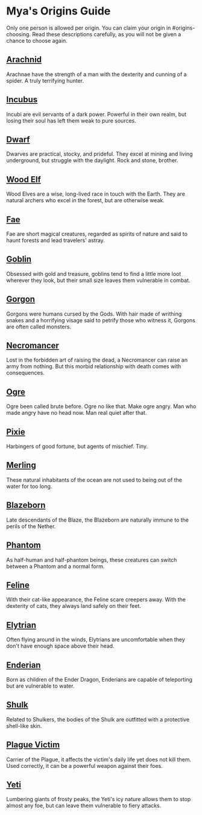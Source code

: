 # Mya's Origins Guide

Only one person is allowed per origin. You can claim your origin in #origins-choosing. Read these descriptions carefully, as you will not be given a chance to choose again.

## [Arachnid](origins/arachnid.md)

Arachnae have the strength of a man with the dexterity and cunning of a spider. A truly terrifying hunter.

## [Incubus](origins/incubus.md)

Incubi are evil servants of a dark power. Powerful in their own realm, but losing their soul has left them weak to pure sources.

## [Dwarf](origins/dwarf.md)

Dwarves are practical, stocky, and prideful. They excel at mining and living underground, but struggle with the daylight. Rock and stone, brother.

## [Wood Elf](origins/wood_elf.md)

Wood Elves are a wise, long-lived race in touch with the Earth. They are natural archers who excel in the forest, but are otherwise weak.

## [Fae](origins/fae.md)

Fae are short magical creatures, regarded as spirits of nature and said to haunt forests and lead travelers' astray.

## [Goblin](origins/goblin.md)

Obsessed with gold and treasure, goblins tend to find a little more loot wherever they look, but their small size leaves them vulnerable in combat.

## [Gorgon](origins/gorgon.md)

Gorgons were humans cursed by the Gods. With hair made of writhing snakes and a horrifying visage said to petrify those who witness it, Gorgons are often called monsters.

## [Necromancer](origins/necromancer.md)

Lost in the forbidden art of raising the dead, a Necromancer can raise an army from nothing. But this morbid relationship with death comes with consequences.

## [Ogre](origins/ogre.md)

Ogre been called brute before. Ogre no like that. Make ogre angry. Man who made angry have no head now. Man real quiet after that.

## [Pixie](origins/pixie.md)

Harbingers of good fortune, but agents of mischief. Tiny.

## [Merling](origins/merling.md)

These natural inhabitants of the ocean are not used to being out of the water for too long.

## [Blazeborn](origins/blazeborn.md)

Late descendants of the Blaze, the Blazeborn are naturally immune to the perils of the Nether.

## [Phantom](origins/phantom.md)

As half-human and half-phantom beings, these creatures can switch between a Phantom and a normal form.

## [Feline](origins/feline.md)

With their cat-like appearance, the Feline scare creepers away. With the dexterity of cats, they always land safely on their feet.

## [Elytrian](origins/elytrian.md)

Often flying around in the winds, Elytrians are uncomfortable when they don't have enough space above their head.

## [Enderian](origins/enderian.md)

Born as children of the Ender Dragon, Enderians are capable of teleporting but are vulnerable to water.

## [Shulk](origins/shulk.md)

Related to Shulkers, the bodies of the Shulk are outfitted with a protective shell-like skin.

## [Plague Victim](origins/plague_victim.md)

Carrier of the Plague, it affects the victim's daily life yet does not kill them. Used correctly, it can be a powerful weapon against their foes.

## [Yeti](origins/yeti.md)

Lumbering giants of frosty peaks, the Yeti's icy nature allows them to stop almost any foe, but can leave them vulnerable to fiery attacks.
